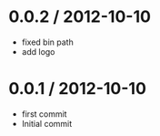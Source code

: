 
0.0.2 / 2012-10-10 
==================

  * fixed bin path
  * add logo

0.0.1 / 2012-10-10 
==================

  * first commit
  * Initial commit
